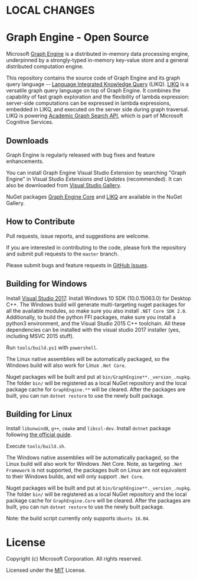 # LOCAL CHANGES









# Graph Engine - Open Source

<!---

| - | Windows Multi Targeting | Ubuntu 16.04 .NET Core |
|:------:|:------:|:------:|
|Build|[<img src="https://trinitygraphengine.visualstudio.com/_apis/public/build/definitions/4cfbb293-cd2c-4f49-aa03-06894081c93b/3/badge"/>](https://trinitygraphengine.visualstudio.com/trinity-ci/_build/index?definitionId=3)|[<img src="https://trinitygraphengine.visualstudio.com/_apis/public/build/definitions/4cfbb293-cd2c-4f49-aa03-06894081c93b/4/badge"/>](https://trinitygraphengine.visualstudio.com/trinity-ci/_build/index?definitionId=4)|
|Tests|_|_|
|Stress|_|_|

--->


Microsoft [Graph Engine](http://www.graphengine.io/) is a distributed
in-memory data processing engine, underpinned by a strongly-typed
in-memory key-value store and a general distributed computation
engine.

This repository contains the source code of Graph Engine and its graph
query language -- <a
href="https://www.graphengine.io/video/likq.video.html"
target="_blank">Language Integrated Knowledge Query</a> (LIKQ).
[LIKQ](https://github.com/Microsoft/GraphEngine/tree/master/src/Modules/LIKQ)
is a versatile graph query language on top of Graph Engine. It
combines the capability of fast graph exploration and the flexibility
of lambda expression: server-side computations can be expressed in
lambda expressions, embedded in LIKQ, and executed on the server side
during graph traversal.  LIKQ is powering [Academic Graph Search
API](https://azure.microsoft.com/en-us/services/cognitive-services/academic-knowledge/),
which is part of Microsoft Cognitive Services.

## Downloads

Graph Engine is regularly released with bug fixes and feature enhancements.

You can install Graph Engine Visual Studio Extension by searching
"Graph Engine" in Visual Studio _Extensions and Updates_
(recommended). It can also be downloaded from <a
href="https://visualstudiogallery.msdn.microsoft.com/12835dd2-2d0e-4b8e-9e7e-9f505bb909b8" target="_blank">Visual
Studio Gallery</a>.

NuGet packages <a
href="https://www.nuget.org/packages/GraphEngine.Core/"
target="_blank">Graph Engine Core</a> and <a
href="https://www.nuget.org/packages/GraphEngine.LIKQ/"
target="_blank">LIKQ</a> are available in the NuGet Gallery.

## How to Contribute

Pull requests, issue reports, and suggestions are welcome.

If you are interested in contributing to the code, please fork the
repository and submit pull requests to the `master` branch.

Please submit bugs and feature requests in [GitHub Issues](https://github.com/Microsoft/GraphEngine/issues).

## Building for Windows

Install [Visual Studio 2017](https://www.visualstudio.com/).
Install Windows 10 SDK (10.0.15063.0) for Desktop C++. 
The Windows build will generate multi-targeting nuget packages for all
the available modules, so make sure you also install `.NET Core SDK
2.0`.  Additionally, to build the python FFI packages, make sure you
install a python3 environment, and the Visual Studio 2015 C++
toolchain. All these dependencies can be installed with the visual
studio 2017 installer (yes, including MSVC 2015 stuff).

Run `tools/build.ps1` with `powershell`. 

The Linux native assemblies will be automatically packaged, so the
Windows build will also work for Linux `.Net Core`.

Nuget packages will be built and put at
`bin/GraphEngine**._version_.nupkg`. The folder `bin/` will be
registered as a local NuGet repository and the local package cache for
`GraphEngine.**` will be cleared. After the packages are built, you
can run `dotnet restore` to use the newly built package.

## Building for Linux

Install `libunwind8`, `g++`, `cmake` and `libssl-dev`.
Install `dotnet` package following [the official guide](https://www.microsoft.com/net/learn/get-started/linuxubuntu).

Execute `tools/build.sh`. 

The Windows native assemblies will be automatically packaged, so the
Linux build will also work for Windows .Net Core. Note, as targeting
`.Net Framework` is not supported, the packages built on Linux are not
equivalent to their Windows builds, and will only support `.Net Core`.

Nuget packages will be built and put at
`bin/GraphEngine**._version_.nupkg`. The folder `bin/` will be
registered as a local NuGet repository and the local package cache for
`GraphEngine.Core` will be cleared. After the packages are built, you
can run `dotnet restore` to use the newly built package.


Note: the build script currently only supports `Ubuntu 16.04`.

# License

Copyright (c) Microsoft Corporation. All rights reserved.

Licensed under the [MIT](LICENSE.md) License.

